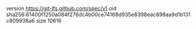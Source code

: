 version https://git-lfs.github.com/spec/v1
oid sha256:61400f1250a084f276dc4b00ce74168d935e8398eac898aa9d1b131c809938a6
size 10616
